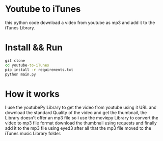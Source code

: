 # Youtube to iTunes

this python code download a video from youtube as mp3 and add it to the iTunes Library.

# Install && Run

```cmd
git clone
cd youtube-to-iTunes
pip install -r requirements.txt
python main.py
```

# How it works

I use the youtubePy Library to get the video from youtube using it URL and download the standard Quality of the video and get the thumbnail, the Library doesn't offer an mp3 file so i use the moviepy Library to convert the video to mp3 file format
download the thumbnail using requests and finally add it to the mp3 file using eyed3 after all that the mp3 file moved to the iTunes music Library folder.
